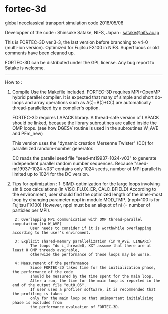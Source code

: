 # fortec-3d
global neoclassical transport simulation code
2018/05/08

Developper of the code : Shinsuke Satake, NIFS, Japan : satake@nifs.ac.jp

This is FORTEC-3D ver.3-3, the last version before branching to v4-0 (multi-ion version).
Optimized for Fujitsu FX100 in NIFS.
Superfluous or old comments have been cleaned up. 

FORTEC-3D can be distributed under the GPL license.
Any bug report to Satake is welcome.

------------------------------------------------

How to :

1. Compile
   Use the Makefile included. FORTEC-3D requires MPI+OpenMP hybrid parallel compiler.
   It is expected that many of simple and short do-loops and array operations such as
   A(:)=B(:)+C(:) are automatically thread-parallelized by a compiler's option.

   FORTEC-3D requires LAPACK library. A thread-safe version of LAPACK should be
   linked, because the library subroutines are called inside the OMP loops.
   (see how DGESV routine is used in the subroutines W_AVE and PFm_new)

   This version uses the "dynamic creation Mersenne Twister" (DC) for parallelized random-number generator.

   DC reads the parallel seed file "seed-mt19937-1024-v03" to generate independent parallel random number sequences.
   Because "seed-mt19937-1024-v03" contains only 1024 seeds, number of MPI parallel is limited up to 1024
   for the DC version. 


2. Tips for optimization :
        1: SIMD-optimization for the large loops involving sin & cos calculations
               (in VISC_FLUX_ER, CALC_BFIELD)
               According to the environment, user should find the optimized length of the inner-most loop
               by changing parameter nppl in module MOD_TMP. (nppl=100 is for Fujitsu FX100)
               However, nppl must be an aliquot of ni (= number of particles per MPI).

        2: Overlapping MPI communication with OMP thread-parallel computation (in W_AVE)
               User needs to consider if it is worthwhile overlapping according to the user's enviroment.

        3: Explicit shared-memory parallelization (in W_AVE, LINEARC)
               The loops "do i_thread=0, XX" assume that there are at least 8 OMP threads avairable,
               otherwize the performance of these loops may be worse.

        4: Measurement of the performance
               Since FORTEC-3D takes time for the initialization phase, the performance of the code
               should be measured by the time spent for the main loop.
               After a run, the time for the main loop is reported in the end of the output file "out0.06".
               If user uses a profiler software, it is recommended that the profiling is taken
               only for the main loop so that unimportant initializing phase is excluded from
               the performance evaluation of FORTEC-3D.

